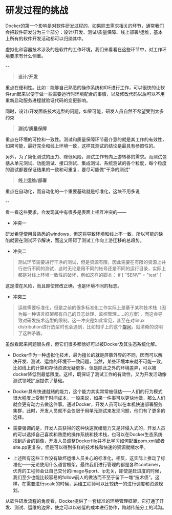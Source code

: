 # 研发过程的挑战

Docker的第一个影响是对软件研发过程的，如果除去需求相关的环节，通常我们会把软件研发分为三个部分：设计/开发、测试/质量保障、线上部署/运维，基本上所有的软件开发活动都可以归纳其中。

虚拟化和容器技术涉及的是软件的工作环境，我们来看看在这些环节中，对工作环境要求有什么侧重。

--
> **设计/开发**

重点在便利性。比如：能够自己熟悉的操作系统和IDE进行工作，可以很快的让软件run起来以便于做一些需要运行时环境配合的事情，以及修改代码以后可以不用重新启动服务进程就验证代码的变更影响。

同时，设计/开发面临技术选型的问题，如果可能，研发人员自然不希望受到太多约束

> **测试/质量保障**

重点在环境的可控和一致性。测试和质量保障环节最介意的就是其工作的有效性，如果可能，最好完全和线上环境一致，这样其测试的结论是最具有参照性的。

另外，为了简化测试的压力、降低风险，测试工作有向上游转移的需求。而测试包括从单元测试、功能测试、接口测试、集成测试、系统测试的各个粒度，每个粒度的测试都要保证结果的一致和可重复，要尽可能做“干净的测试”

> **线上运维/部署**

重点在自动化，而自动化的一个重要基础就是标准化，这块不用多说

--

看一看这些要求，会发现其中有很多是表面上相互冲突的——

* 冲突一
> 
研发希望使用最熟悉的windows，但这将导致环境和线上不一致，所以可能的缺陷就要在测试环节解决，而这又阻碍了测试工作向上游迁移的总趋势。

* 冲突二
> 测试环节需要进行干净的测试，但是资源有限，因此需要在有限的资源上并行进行不同的测试，这时无论是用不同的帐号还是不同的运行目录，实际上都是对线上环境一致性的破坏，例如这样的脚本：
if [ "$ENV" = "test" ]
> 
这是潜在风险，而且即使修改正确，也是环境不同的标志。

* 冲突三
> 运维需要标准化，但是之前的很多标准化工作实际上是基于某种技术栈（因为每一种语言框架都有自己的日志处理、监控管理......的方案），而这会导致对研发技术选型的限制。这一冲突是如此常见，甚至在对linux distribution进行选型时也会遇到，比如知乎上的这个[提问](http://www.zhihu.com/question/29191794)，就清晰的说明了这种矛盾。

虽然看起来问题很头疼，但它们很多都恰好可以被Docker及其生态系统化解。

* Docker作为一种虚拟化技术，最为擅长的就是屏蔽外界的不同，因而可以解决开发、测试、运维的环境不一致问题，当然，某些环境本来就不可能一致，比如线上的计算和存储资源无疑更多，但是除此之外的环境差异，可以被docker降低到最低限度。这样，既保证了测试工作的有效性，又为开发活动像测试领域扩展提供了基础。

* Docker具有快速就绪的能力，这个能力其实常常被低估——人们的行为模式很大程度上受制于时间成本，一般来说，如果一件事可以更快地做，那么人们就会更有动力去做这件事。通过Docker，开发人员可以在本机快速部署服务集群，此时，开发人员就不会仅限于用单元测试来发现问题，他们有了更多的选择。

* 需要强调的是，开发人员获得的这种快速就绪能力又是非侵入式的，开发人员的可以选择自己喜欢和熟悉的操作系统和技术栈，也可以在Docker生态系统找到适合的镜像，开发人员调整Dockerfile并不比学习如何配置pom.xml或者site.pp更复杂，但是可以得到多样的技术栈和快速的资源就绪水平。

* 上述所有这些工作没有破坏运维人员关心的标准化，相反，这实际上推动了标准化——无论使用什么语言框架，最终我们进行管理的都是各种container，优秀的工程师会让自己交付的image与port、ip无关，即使是赶进度的时候，我们至少也能比较容易的follow前人的做法而不至于留下一堆“技术债”。这样，在需要进行scale的时候，运维工程师可以比较统一的进行调度和资源规划。

从软件研发流程的角度看，Docker提供了一套标准的环境管理框架，它打通了开发、测试、运维的边界，使之可以以较低的成本进行协作，跨越传统分工的鸿沟。